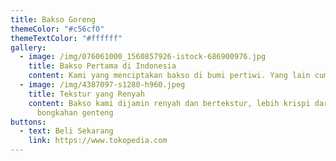 ```yaml
---
title: Bakso Goreng
themeColor: "#c56cf0"
themeTextColor: "#ffffff"
gallery:
  - image: /img/076061000_1560857926-istock-686900976.jpg
    title: Bakso Pertama di Indonesia
    content: Kami yang menciptakan bakso di bumi pertiwi. Yang lain cuma ikutan.
  - image: /img/4387097-s1280-h960.jpeg
    title: Tekstur yang Renyah
    content: Bakso kami dijamin renyah dan bertekstur, lebih krispi daripada
      bongkahan genteng
buttons:
  - text: Beli Sekarang
    link: https://www.tokopedia.com
---
```

